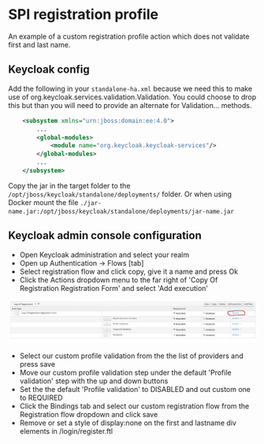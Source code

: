 # SPI registration profile

An example of a custom registration profile action which does not validate first and last name.

## Keycloak config

Add the following in your `standalone-ha.xml` because we need this to make use of org.keycloak.services.validation.Validation.
You could choose to drop this but than you will need to provide an alternate for Validation... methods.

```xml
    <subsystem xmlns="urn:jboss:domain:ee:4.0">
        ...
        <global-modules>
            <module name="org.keycloak.keycloak-services"/>
        </global-modules>
        ...
    </subsystem>
 ```

Copy the jar in the target folder to the `/opt/jboss/keycloak/standalone/deployments/` folder.
Or when using Docker mount the file `./jar-name.jar:/opt/jboss/keycloak/standalone/deployments/jar-name.jar`

## Keycloak admin console configuration

* Open Keycloak administration and select your realm
* Open up Authentication -> Flows [tab]
* Select registration flow and click copy, give it a name and press Ok
* Click the Actions dropdown menu to the far right of 'Copy Of Registration Registration Form' and select 'Add execution'

![spi-registration-profile-actions](../_documentation/images/spi-registration-profile-actions.png)

* Select our custom profile validation from the the list of providers and press save
* Move our custom profile validation step under the default 'Profile validation' step with the up and down buttons
* Set the the default 'Profile validation' to DISABLED and out custom one to REQUIRED
* Click the Bindings tab and select our custom registration flow from the Registration flow dropdown and click save
* Remove or set a style of display:none on the first and lastname div elements in <THEME>/login/register.ftl
